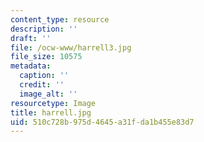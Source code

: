 ```yaml
---
content_type: resource
description: ''
draft: ''
file: /ocw-www/harrell3.jpg
file_size: 10575
metadata:
  caption: ''
  credit: ''
  image_alt: ''
resourcetype: Image
title: harrell.jpg
uid: 510c728b-975d-4645-a31f-da1b455e83d7
---
```

